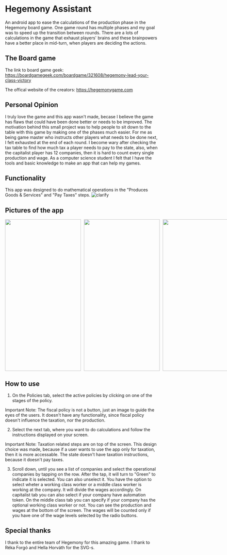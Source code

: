 # Hegemony Assistant
An android app to ease the calculations of the production phase in the Hegemony board game. One game round has multiple phases and my goal was to speed up the transition between rounds. There are a lots of calculations in the game that exhaust players' brains and these brainpowers have a better place in mid-turn, when players are deciding the actions. 

## The Board game
The link to board game geek: https://boardgamegeek.com/boardgame/321608/hegemony-lead-your-class-victory

The offical website of the creators: https://hegemonygame.com

## Personal Opinion
I truly love the game and this app wasn't made, becase I believe the game has flaws that could have been done better or needs to be improved. The motivation behind this small project was to help people to sit down to the table with this game by making one of the phases much easier. For me as being game master who instructs other players what needs to be done next, I felt exhausted at the end of each round. I become wary after checking the tax table to find how much tax a player needs to pay to the state, also, when the capitalist player has 12 companies, then it is hard to count every single production and wage. As a computer science student I felt that I have the tools and basic knowledge to make an app that can help my games.

## Functionality
This app was designed to do mathematical operations in the "Produces Goods & Services" and "Pay Taxes" steps. 
![clarify](https://user-images.githubusercontent.com/18629250/233634856-96fa4395-8423-4f55-b76e-9d1c943f1cc5.png)

## Pictures of the app
<div style="display:flex;">
  <img src="https://user-images.githubusercontent.com/18629250/233638454-988d3a4c-a416-4b13-ae7e-83add0f5bacb.jpg" style="margin-right: 10px;" width="250" height="500">
  <img src="https://user-images.githubusercontent.com/18629250/233638461-fc8187e0-7768-457e-b104-ef4da42685fa.jpg" style="margin-right: 10px;" width="250" height="500">
  <img src="https://user-images.githubusercontent.com/18629250/233638463-8b5d4c8d-3696-4a57-8e06-f2450a362550.jpg" width="250" height="500">
</div>

## How to use
1. On the Policies tab, select the active policies by clicking on one of the stages of the policy. 

Important Note: The fiscal policy is not a button, just an image to guide the eyes of the users. It doesn't have any functionality, since fiscal policy doesn't influence the taxation, nor the production.

2. Select the next tab, where you want to do calculations and follow the instructions displayed on your screen. 

Important Note: Taxation related steps are on top of the screen. This design choice was made, because if a user wants to use the app only for taxation, then it is more accessable. The state doesn't have taxation instructions, because it doesn't pay taxes.

3. Scroll down, until you see a list of companies and select the operational companies by tapping on the row. After the tap, it will turn to "Green" to indicate it is selected. You can also unselect it. You have the option to select wheter a working class worker or a middle class worker is working at the company. It will divide the wages accordingly. On capitalist tab you can also select if your company have automation token. On the middle class tab you can specify if your company has the optional working class worker or not. You can see the production and wages at the bottom of the screen. The wages will be counted only if you have one of the wage levels selected by the radio buttons. 

## Special thanks
I thank to the entire team of Hegemony for this amazing game. I thank to Réka Forgó and Hella Horváth for the SVG-s.
